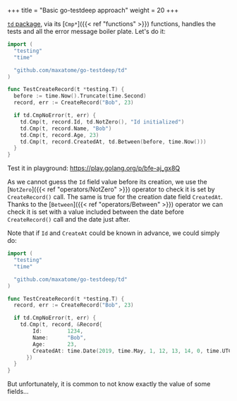+++
title = "Basic go-testdeep approach"
weight = 20
+++

[`td` package](https://pkg.go.dev/github.com/maxatome/go-testdeep/td),
via its [`Cmp*`]({{< ref "functions" >}}) functions, handles the tests
and all the error message boiler plate. Let's do it:

```go
import (
  "testing"
  "time"

  "github.com/maxatome/go-testdeep/td"
)

func TestCreateRecord(t *testing.T) {
  before := time.Now().Truncate(time.Second)
  record, err := CreateRecord("Bob", 23)

  if td.CmpNoError(t, err) {
    td.Cmp(t, record.Id, td.NotZero(), "Id initialized")
    td.Cmp(t, record.Name, "Bob")
    td.Cmp(t, record.Age, 23)
    td.Cmp(t, record.CreatedAt, td.Between(before, time.Now()))
  }
}
```

Test it in playground: https://play.golang.org/p/bfe-aj_gx8Q

As we cannot guess the `Id` field value before its creation, we use the
[`NotZero`]({{< ref "operators/NotZero" >}}) operator to check it is
set by  `CreateRecord()` call. The same is true for the creation date
field `CreatedAt`. Thanks to the [`Between`]({{< ref "operators/Between" >}})
operator we can check it is set with a value included between
the date before `CreateRecord()` call and the date just after.

Note that if `Id` and `CreateAt` could be known in advance, we could
simply do:

```go
import (
  "testing"
  "time"

  "github.com/maxatome/go-testdeep/td"
)

func TestCreateRecord(t *testing.T) {
  record, err := CreateRecord("Bob", 23)

  if td.CmpNoError(t, err) {
    td.Cmp(t, record, &Record{
        Id:        1234,
        Name:      "Bob",
        Age:       23,
        CreatedAt: time.Date(2019, time.May, 1, 12, 13, 14, 0, time.UTC),
      })
  }
}
```

But unfortunately, it is common to not know exactly the value of some
fields…
